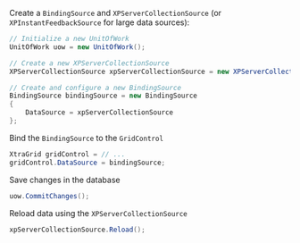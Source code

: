 Create a `BindingSource` and `XPServerCollectionSource` (or `XPInstantFeedbackSource` for large data sources):
```csharp
// Initialize a new UnitOfWork
UnitOfWork uow = new UnitOfWork();

// Create a new XPServerCollectionSource
XPServerCollectionSource xpServerCollectionSource = new XPServerCollectionSource(uow, typeof(Person));

// Create and configure a new BindingSource
BindingSource bindingSource = new BindingSource
{
    DataSource = xpServerCollectionSource
};
```

Bind the `BindingSource` to the `GridControl`
```csharp
XtraGrid gridControl = // ...
gridControl.DataSource = bindingSource;
```

Save changes in the database
```csharp
uow.CommitChanges();
```

Reload data using the `XPServerCollectionSource`
```csharp
xpServerCollectionSource.Reload();
```